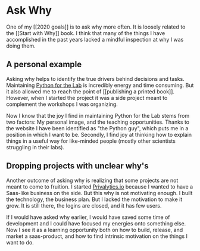 # Ask Why
One of my [[2020 goals]] is to ask why more often. It is loosely related to the [[Start with Why]] book. I think that many of the things I have accomplished in the past years lacked a mindful inspection at why I was doing them. 

## A personal example
Asking why helps to identify the true drivers behind decisions and tasks. Maintaining [Python for the Lab](https://www.pythonforthelab.com) is incredibly energy and time consuming. But it also allowed me to reach the point of [[publishing a printed book]]. However, when I started the project it was a side project meant to complement the workshops I was organizing. 

Now I know that the joy I find in maintaining Python for the Lab stems from two factors: My personal image, and the teaching opportunities. Thanks to the website I have been identified as "the Python guy", which puts me in a position in which I want to be. Secondly, I find joy at thinking how to explain things in a useful way for like-minded people (mostly other scientists struggling in their labs). 

## Dropping projects with unclear why's
Another outcome of asking why is realizing that some projects are not meant to come to fruition. I started [Privalytics.io](https://www.privalytics.io) because I wanted to have a Saas-like business on the side. But this why is not motivating enough. I built the technology, the business plan. But I lacked the motivation to make it grow. It is still there, the logins are closed, and it has few users. 

If I would have asked why earlier, I would have saved some time of development and I could have focused my energies onto something else. Now I see it as a learning opportunity both on how to build, release, and market a saas-product, and how to find intrinsic motivation on the things I want to do. 

